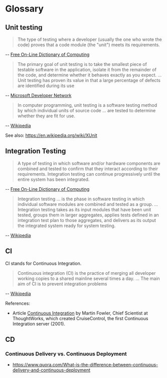 # Glossary

## Unit testing

> The type of testing where a developer (usually the one who wrote the
> code) proves that a code module (the "unit") meets its requirements.

-- [Free On-Line Dictionary of Computing](https://foldoc.org/unit%20testing)



> The primary goal of unit testing is to take the smallest piece of testable
> software in the application, isolate it from the remainder of the code,
> and determine whether it behaves exactly as you expect. ...
> Unit testing has proven its value in that a large percentage of defects
> are identified during its use

-- [Microsoft Developer Network](https://msdn.microsoft.com/en-us/library/aa292197(v=vs.71).aspx)


> In computer programming, unit testing is a software testing method
> by which individual units of source code ...  are tested to determine
> whether they are fit for use.

-- [Wikipedia](https://en.wikipedia.org/wiki/Unit_testing)

See also: https://en.wikipedia.org/wiki/XUnit

## Integration Testing

> A type of testing in which software and/or hardware components are
> combined and tested to confirm that they interact according to their
> requirements. Integration testing can continue progressively until the
> entire system has been integrated.

-- [Free On-Line Dictionary of Computing](https://foldoc.org/integration%20testing)

> Integration testing ... is the phase in software testing in
> which individual software modules are combined and tested as a
> group. ... Integration testing takes as its input modules that have been
> unit tested, groups them in larger aggregates, applies tests defined in
> an integration test plan to those aggregates, and delivers as its output
> the integrated system ready for system testing.

-- [Wikipedia](https://en.wikipedia.org/wiki/Integration_testing)

## CI

CI stands for Continuous Integration.

> Continuous integration (CI) is the practice of merging all developer
> working copies to a shared mainline several times a day.
...
> The main aim of CI is to prevent integration problems

-- [Wikipedia](https://en.wikipedia.org/wiki/Continuous_integration)

References:

- Article [Continuous Integration](https://martinfowler.com/articles/continuousIntegration.html) by Martin Fowler, Chief Scientist at ThoughtWorks, which created CruiseControl, the first Continuous Integration server (2001).

## CD

### Continuous Delivery vs. Continuous Deployment

- https://www.quora.com/What-is-the-difference-between-continuous-delivery-and-continuous-deployment
